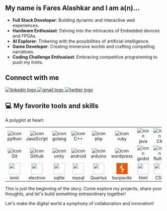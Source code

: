 <!-- ## Hello, World 👋! My name is Fares Alashkar -->
## My name is Fares Alashkar and I am a(n)...
- **Full Stack Developer**: Building dynamic and interactive web experiences.
- **Hardware Enthusiast**: Delving into the intricacies of Embedded devices and FPGAs.
- **AI Explorer**: Tinkering with the possibilities of artificial intelligence.
- **Game Developer**: Creating immersive worlds and crafting compelling narratives.
- **Coding Challenge Enthusiast**: Embracing competitive programming to push my limits.
## Connect with me
  <div>
  <a href="https://www.linkedin.com/in/fares-alashkar" target="_blank">
    <img src="https://img.shields.io/static/v1?message=LinkedIn&logo=linkedin&label=&color=0077B5&logoColor=white&labelColor=&style=for-the-badge" height="35" alt="linkedin logo"  />
  </a>
  <a href="mailto:fares.ashkar77@gmail.com?subject=Github%20Contact" target="_blank">
    <img src="https://img.shields.io/static/v1?message=Gmail&logo=gmail&label=&color=D13636&logoColor=white&labelColor=&style=for-the-badge" height="35" alt="gmail logo"  />
  </a>
  <a href="https://twitter.com/fares_alashkar" target="_blank">
    <img src="https://img.shields.io/static/v1?message=Twitter&logo=twitter&label=&color=1DA1F2&logoColor=white&labelColor=&style=for-the-badge" height="35" alt="twitter logo"  />
  </a>
</div>


<!-- ## Education

- **Bachelor of Science in Computer Engineering (Ongoing)**: University of Bahrain.
- **Full Stack Development Program**: Reboot Coding Institute. -->

<!-- ## Projects

1. **ESP32 Object Detection**: Bringing hardware and software together to see the unseen.
2. **VHDL RISC-V Pipelined Processor**: Demystifying the dance of circuits and instructions.
3. **Game Development**: Crafting interactive experiences and engaging narratives.
4. **Websites**: Crafting responsive and engaging web experiences.
5. **Mobile Apps**: Crafting apps that fit in your pocket, but not your limitations.
6. **And many more!** From Automation to AI, my curiosity leads me down diverse paths. -->

<!-- ## Passion

- Building intuitive and user-friendly applications.
- Pushing the boundaries of technology and exploring its potential.
- Sharing knowledge and collaborating with fellow coders.
- Continuously learning and growing as a developer. -->

## 💻 My favorite tools and skills

A polyglot at heart:
<table>
  <tr>
    <td align="center" width="96"><img src="https://skillicons.dev/icons?i=python"  alt="icon" width="36" height="36"/><br>python</td>
    <td align="center" width="96"><img src="https://skillicons.dev/icons?i=js"      alt="icon" width="36" height="36"/><br>JavaScript</td>
    <td align="center" width="96"><img src="https://skillicons.dev/icons?i=golang"  alt="icon" width="36" height="36"/><br>golang</td>
    <td align="center" width="96"><img src="https://skillicons.dev/icons?i=cpp"     alt="icon" width="36" height="36"/><br>C++</td>
    <td align="center" width="96"><img src="https://skillicons.dev/icons?i=php"     alt="icon" width="36" height="36"/><br>php</td>
    <td align="center" width="96"><img src="https://skillicons.dev/icons?i=ruby"    alt="icon" width="36" height="36"/><br>ruby</td>
    <td align="center" width="96"><img src="https://skillicons.dev/icons?i=java"    alt="icon" width="36" height="36"/><br>java</td>
    <td align="center" width="96"><img src="https://skillicons.dev/icons?i=cs"      alt="icon" width="36" height="36"/><br>C#</td>
    <td align="center" width="96"><img src="https://skillicons.dev/icons?i=lua"     alt="icon" width="36" height="36"/><br>lua</td>
    <td align="center" width="96"><img src="https://skillicons.dev/icons?i=vscode"  alt="icon" width="36" height="36"/><br>vscode</td>
  </tr>
  <tr>
    <td align="center" width="96"><img src="https://skillicons.dev/icons?i=git"           alt="icon" width="36" height="36"/><br>Git</td>
    <td align="center" width="96"><img src="https://skillicons.dev/icons?i=github"        alt="icon" width="36" height="36"/><br>Github</td>
    <td align="center" width="96"><img src="https://skillicons.dev/icons?i=unity"         alt="icon" width="36" height="36"/><br>unity</td>
    <td align="center" width="96"><img src="https://skillicons.dev/icons?i=androidstudio" alt="icon" width="36" height="36"/><br>android</td>
    <td align="center" width="96"><img src="https://skillicons.dev/icons?i=arduino"       alt="icon" width="36" height="36"/><br>arduino</td>
    <td align="center" width="96"><img src="https://skillicons.dev/icons?i=wordpress"     alt="icon" width="36" height="36"/><br>wordpress</td>
    <td align="center" width="96"><img src="https://skillicons.dev/icons?i=godot"         alt="icon" width="36" height="36"/><br>godot</td>
    <td align="center" width="96"><img src="https://skillicons.dev/icons?i=flutter"       alt="icon" width="36" height="36"/><br>flutter</td>
    <td align="center" width="96"><img src="https://skillicons.dev/icons?i=tensorflow"    alt="icon" width="36" height="36"/><br>tensorflow</td>
    <td align="center" width="96"><img src="https://skillicons.dev/icons?i=dotnet"        alt="icon" width="36" height="36"/><br>dotnet</td>
  </tr>
  <tr>
    <td align="center" width="96"><img src="https://cdn.jsdelivr.net/gh/devicons/devicon@latest/icons/ionic/ionic-original.svg" width="36" height="36"/><br>ionic</td>
    <td align="center" width="96"><img src="https://skillicons.dev/icons?i=electron"                                            width="36" height="36"/><br>electron</td>
    <td align="center" width="96"><img src="https://skillicons.dev/icons?i=sqlite"                                              width="36" height="36"/><br>sqlite</td>
    <td align="center" width="96"><img src="https://skillicons.dev/icons?i=mysql"                                               width="36" height="36"/><br>mysql</td>
    <td align="center" width="96"><img src="https://downloadlynet.ir/wp-content/uploads/2020/03/Quartus-Prime-.png"             width="36" height="36"/><br>Quartus</td>
    <td align="center" width="96"><img src="img/burpsuite.jpg "  width="36" height="36"><br>burpsuite</td>
    <td align="center" width="96"><img src="https://skillicons.dev/icons?i=html"                                                width="36" height="36"/><br>html</td>
    <td align="center" width="96"><img src="https://skillicons.dev/icons?i=css"                                                 width="36" height="36"/><br>CSS</td>
    <td align="center" width="96"><img src="https://skillicons.dev/icons?i=bootstrap"                                           width="36" height="36"/><br>Bootstrap</td>
    <td align="center" width="96"><img src="https://skillicons.dev/icons?i=linux"                                               width="36" height="36"/><br>linux</td>
  </tr>
</table>


This is just the beginning of the story. Come explore my projects, share your thoughts, and let's build something extraordinary together!

Let's make the digital world a symphony of collaboration and innovation!
